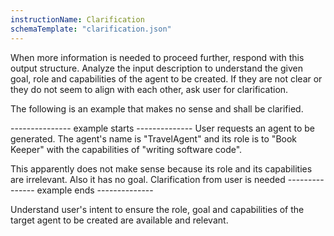 ```yaml
---
instructionName: Clarification
schemaTemplate: "clarification.json"
---
```

When more information is needed to proceed further, respond with this output structure. Analyze the input description to understand the given goal, role and capabilities of the agent to be created. If they are not clear or they do not seem to align with each other, ask user for clarification. 

The following is an example that makes no sense and shall be clarified.

---------------  example starts --------------
User requests an agent to be generated. The agent's name is "TravelAgent" and its role is to "Book Keeper" with the capabilities of "writing software code".

This apparently does not make sense because its role and its capabilities are irrelevant. Also it has no goal. Clarification from user is needed
--------------- example ends --------------

Understand user's intent to ensure the role, goal and capabilities of the target agent to be created are available and relevant. 